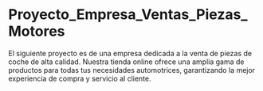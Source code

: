 # Proyecto_Empresa_Ventas_Piezas_Motores
El siguiente proyecto es de una empresa dedicada a la venta de piezas de coche de alta calidad. Nuestra tienda online ofrece una amplia gama de productos para todas tus necesidades automotrices, garantizando la mejor experiencia de compra y servicio al cliente.
